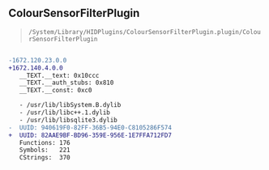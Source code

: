 ## ColourSensorFilterPlugin

> `/System/Library/HIDPlugins/ColourSensorFilterPlugin.plugin/ColourSensorFilterPlugin`

```diff

-1672.120.23.0.0
+1672.140.4.0.0
   __TEXT.__text: 0x10ccc
   __TEXT.__auth_stubs: 0x810
   __TEXT.__const: 0xc0

   - /usr/lib/libSystem.B.dylib
   - /usr/lib/libc++.1.dylib
   - /usr/lib/libsqlite3.dylib
-  UUID: 940619F0-82FF-36B5-94E0-C8105286F574
+  UUID: 82AAE9BF-BD96-359E-956E-1E7FFA712FD7
   Functions: 176
   Symbols:   221
   CStrings:  370

```
